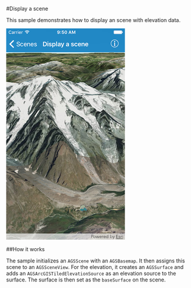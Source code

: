 #Display a scene

This sample demonstrates how to display an scene with elevation data.

![](image1.png)

##How it works

The sample initializes an `AGSScene` with an `AGSBasemap`. It then assigns this scene to an `AGSSceneView`. For the elevation, it creates an `AGSSurface` and adds an `AGSArcGISTiledElevationSource` as an elevation source to the surface. The surface is then set as the `baseSurface` on the scene.
